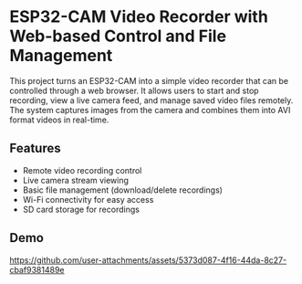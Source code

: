 
# ESP32-CAM Video Recorder with Web-based Control and File Management

This project turns an ESP32-CAM into a simple video recorder that can be controlled through a web browser. It allows users to start and stop recording, view a live camera feed, and manage saved video files remotely. The system captures images from the camera and combines them into AVI format videos in real-time.


## Features

- Remote video recording control
- Live camera stream viewing
- Basic file management (download/delete recordings)
- Wi-Fi connectivity for easy access
- SD card storage for recordings




## Demo

https://github.com/user-attachments/assets/5373d087-4f16-44da-8c27-cbaf9381489e

